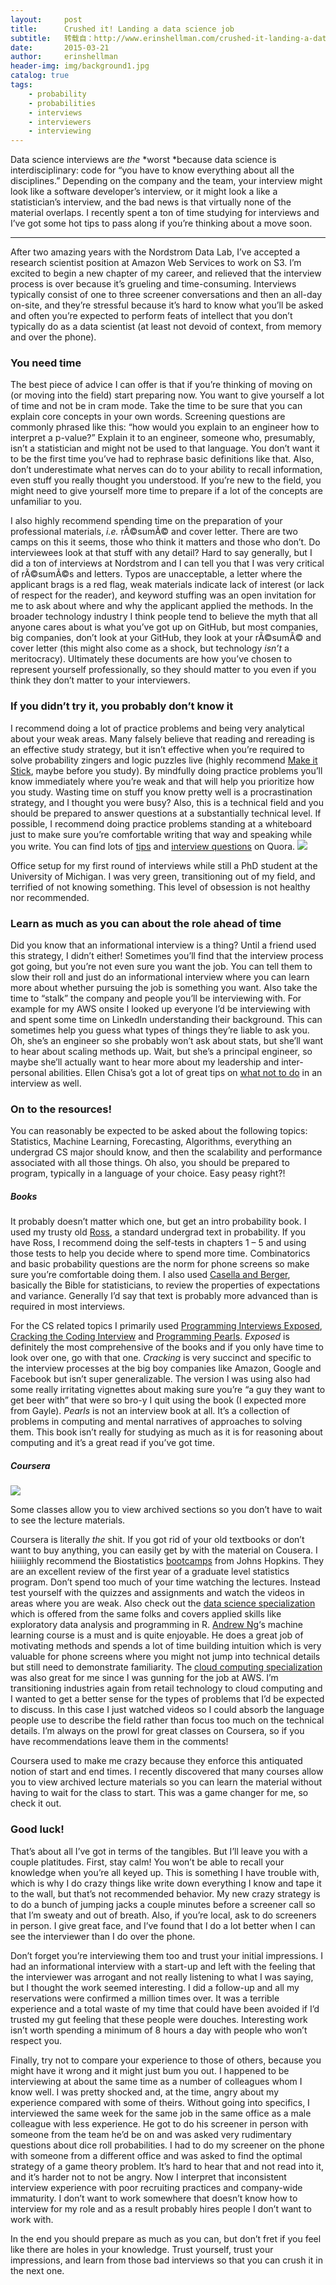 ```yaml
---
layout:     post
title:      Crushed it! Landing a data science job
subtitle:   转载自：http://www.erinshellman.com/crushed-it-landing-a-data-science-job/
date:       2015-03-21
author:     erinshellman
header-img: img/background1.jpg
catalog: true
tags:
    - probability
    - probabilities
    - interviews
    - interviewers
    - interviewing
---
```




Data science interviews are *the* *worst *because data science is interdisciplinary: code for “you have to know everything about all the disciplines.” Depending on the company and the team, your interview might look like a software developer’s interview, or it might look a like a statistician’s interview, and the bad news is that virtually none of the material overlaps. I recently spent a ton of time studying for interviews and I’ve got some hot tips to pass along if you’re thinking about a move soon.




---


After two amazing years with the Nordstrom Data Lab, I’ve accepted a research scientist position at Amazon Web Services to work on S3. I’m excited to begin a new chapter of my career, and relieved that the interview process is over because it’s grueling and time-consuming. Interviews typically consist of one to three screener conversations and then an all-day on-site, and they’re stressful because it’s hard to know what you’ll be asked and often you’re expected to perform feats of intellect that you don’t typically do as a data scientist (at least not devoid of context, from memory and over the phone).

### You need time

The best piece of advice I can offer is that if you’re thinking of moving on (or moving into the field) start preparing now. You want to give yourself a lot of time and not be in cram mode. Take the time to be sure that you can explain core concepts in your own words. Screening questions are commonly phrased like this: “how would you explain to an engineer how to interpret a p-value?” Explain it to an engineer, someone who, presumably, isn’t a statistician and might not be used to that language. You don’t want it to be the first time you’ve had to rephrase basic definitions like that. Also, don’t underestimate what nerves can do to your ability to recall information, even stuff you really thought you understood. If you’re new to the field, you might need to give yourself more time to prepare if a lot of the concepts are unfamiliar to you.

I also highly recommend spending time on the preparation of your professional materials, *i.e.* rÃ©sumÃ© and cover letter. There are two camps on this it seems, those who think it matters and those who don’t. Do interviewees look at that stuff with any detail? Hard to say generally, but I did a ton of interviews at Nordstrom and I can tell you that I was very critical of rÃ©sumÃ©s and letters. Typos are unacceptable, a letter where the applicant brags is a red flag, weak materials indicate lack of interest (or lack of respect for the reader), and keyword stuffing was an open invitation for me to ask about where and why the applicant applied the methods. In the broader technology industry I think people tend to believe the myth that all anyone cares about is what you’ve got up on GitHub, but most companies, big companies, don’t look at your GitHub, they look at your rÃ©sumÃ© and cover letter (this might also come as a shock, but technology *isn’t* a meritocracy). Ultimately these documents are how you’ve chosen to represent yourself professionally, so they should matter to you even if you think they don’t matter to your interviewers.

### If you didn’t try it, you probably don’t know it

I recommend doing a lot of practice problems and being very analytical about your weak areas. Many falsely believe that reading and rereading is an effective study strategy, but it isn’t effective when you’re required to solve probability zingers and logic puzzles live (highly recommend [Make it Stick](http://www.amazon.com/Make-Stick-Peter-C-Brown-ebook/dp/B00JQ3FN7M), maybe before you study). By mindfully doing practice problems you’ll know immediately where you’re weak and that will help you prioritize how you study. Wasting time on stuff you know pretty well is a procrastination strategy, and I thought you were busy? Also, this is a technical field and you should be prepared to answer questions at a substantially technical level. If possible, I recommend doing practice problems standing at a whiteboard just to make sure you’re comfortable writing that way and speaking while you write. You can find lots of [tips](http://www.quora.com/Data-Science-Interviews) and [interview questions](http://www.quora.com/Statistics-and-Probability-Homework-Question) on Quora.
![](http://www.erinshellman.com/blog/wp-content/uploads/2015/03/interview_prep-300x225.jpg)


Office setup for my first round of interviews while still a PhD student at the University of Michigan. I was very green, transitioning out of my field, and terrified of not knowing something. This level of obsession is not healthy nor recommended.

### Learn as much as you can about the role ahead of time

Did you know that an informational interview is a thing? Until a friend used this strategy, I didn’t either! Sometimes you’ll find that the interview process got going, but you’re not even sure you want the job. You can tell them to slow their roll and just do an informational interview where you can learn more about whether pursuing the job is something you want. Also take the time to “stalk” the company and people you’ll be interviewing with. For example for my AWS onsite I looked up everyone I’d be interviewing with and spent some time on LinkedIn understanding their background. This can sometimes help you guess what types of things they’re liable to ask you. Oh, she’s an engineer so she probably won’t ask about stats, but she’ll want to hear about scaling methods up. Wait, but she’s a principal engineer, so maybe she’ll actually want to hear more about my leadership and inter-personal abilities. Ellen Chisa’s got a lot of great tips on [what not to do](http://blog.ellenchisa.com/2014/04/13/stuff-ive-screwed-up-while-interviewing) in an interview as well.

### On to the resources!

You can reasonably be expected to be asked about the following topics: Statistics, Machine Learning, Forecasting, Algorithms, everything an undergrad CS major should know, and then the scalability and performance associated with all those things. Oh also, you should be prepared to program, typically in a language of your choice. Easy peasy right?!

##### Books

It probably doesn’t matter which one, but get an intro probability book. I used my trusty old [Ross](http://www.amazon.com/First-Course-Probability-9th/dp/032179477X), a standard undergrad text in probability. If you have Ross, I recommend doing the self-tests in chapters 1 – 5 and using those tests to help you decide where to spend more time. Combinatorics and basic probability questions are the norm for phone screens so make sure you’re comfortable doing them. I also used [Casella and Berger](http://www.amazon.com/Statistical-Inference-George-Casella/dp/0534243126), basically the Bible for statisticians, to review the properties of expectations and variance. Generally I’d say that text is probably more advanced than is required in most interviews.

For the CS related topics I primarily used [Programming Interviews Exposed](http://www.amazon.com/Programming-Interviews-Exposed-Secrets-Landing/dp/1118261364), [Cracking the Coding Interview](http://www.amazon.com/Cracking-Coding-Interview-Programming-Questions/dp/098478280X) and [Programming Pearls](http://www.amazon.com/Programming-Pearls-2nd-Jon-Bentley/dp/0201657880). *Exposed* is definitely the most comprehensive of the books and if you only have time to look over one, go with that one. *Cracking* is very succinct and specific to the interview processes at the big boy companies like Amazon, Google and Facebook but isn’t super generalizable. The version I was using also had some really irritating vignettes about making sure you’re “a guy they want to get beer with” that were so bro-y I quit using the book (I expected more from Gayle). *Pearls* is not an interview book at all. It’s a collection of problems in computing and mental narratives of approaches to solving them. This book isn’t really for studying as much as it is for reasoning about computing and it’s a great read if you’ve got time.

##### Coursera
![](http://www.erinshellman.com/blog/wp-content/uploads/2015/03/coursera_archive-285x300.png)


Some classes allow you to view archived sections so you don’t have to wait to see the lecture materials.

Coursera is literally *the* shit. If you got rid of your old textbooks or don’t want to buy anything, you can easily get by with the material on Cousera. I hiiiiighly recommend the Biostatistics [bootcamps](https://www.coursera.org/course/biostats) from Johns Hopkins. They are an excellent review of the first year of a graduate level statistics program. Don’t spend too much of your time watching the lectures. Instead test yourself with the quizzes and assignments and watch the videos in areas where you are weak. Also check out the [data science specialization](https://www.coursera.org/specialization/jhudatascience/1?utm_medium=courseDescripTop) which is offered from the same folks and covers applied skills like exploratory data analysis and programming in R. [Andrew Ng](https://www.coursera.org/course/ml)‘s machine learning course is a must and is quite enjoyable. He does a great job of motivating methods and spends a lot of time building intuition which is very valuable for phone screens where you might not jump into technical details but still need to demonstrate familiarity. The [cloud computing specialization](https://www.coursera.org/specialization/cloudcomputing/19?utm_medium=courseDescripTop) was also great for me since I was gunning for the job at AWS. I’m transitioning industries again from retail technology to cloud computing and I wanted to get a better sense for the types of problems that I’d be expected to discuss. In this case I just watched videos so I could absorb the language people use to describe the field rather than focus too much on the technical details. I’m always on the prowl for great classes on Coursera, so if you have recommendations leave them in the comments!

Coursera used to make me crazy because they enforce this antiquated notion of start and end times. I recently discovered that many courses allow you to view archived lecture materials so you can learn the material without having to wait for the class to start. This was a game changer for me, so check it out.

### Good luck!

That’s about all I’ve got in terms of the tangibles. But I’ll leave you with a couple platitudes. First, stay calm! You won’t be able to recall your knowledge when you’re all keyed up. This is something I have trouble with, which is why I do crazy things like write down everything I know and tape it to the wall, but that’s not recommended behavior. My new crazy strategy is to do a bunch of jumping jacks a couple minutes before a screener call so that I’m sweaty and out of breath. Also, if you’re local, ask to do screeners in person. I give great face, and I’ve found that I do a lot better when I can see the interviewer than I do over the phone.

Don’t forget you’re interviewing them too and trust your initial impressions. I had an informational interview with a start-up and left with the feeling that the interviewer was arrogant and not really listening to what I was saying, but I thought the work seemed interesting. I did a follow-up and all my reservations were confirmed a million times over. It was a terrible experience and a total waste of my time that could have been avoided if I’d trusted my gut feeling that these people were douches. Interesting work isn’t worth spending a minimum of 8 hours a day with people who won’t respect you.

Finally, try not to compare your experience to those of others, because you might have it wrong and it might just bum you out. I happened to be interviewing at about the same time as a number of colleagues whom I know well. I was pretty shocked and, at the time, angry about my experience compared with some of theirs. Without going into specifics, I interviewed the same week for the same job in the same office as a male colleague with less experience. He got to do his screener in person with someone from the team he’d be on and was asked very rudimentary questions about dice roll probabilities. I had to do my screener on the phone with someone from a different office and was asked to find the optimal strategy of a game theory problem. It’s hard to hear that and not read into it, and it’s harder not to not be angry. Now I interpret that inconsistent interview experience with poor recruiting practices and company-wide immaturity. I don’t want to work somewhere that doesn’t know how to interview for my role and as a result probably hires people I don’t want to work with.

In the end you should prepare as much as you can, but don’t fret if you feel like there are holes in your knowledge. Trust yourself, trust your impressions, and learn from those bad interviews so that you can crush it in the next one.

 

